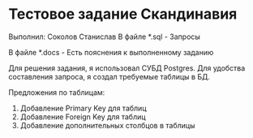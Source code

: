 #  Тестовое задание Скандинавия
Выполнил: Соколов Станислав
В файле *.sql - Запросы 

В файле *.docs - Есть пояснения к выполненному заданию

Для решения задания, я использовал СУБД Postgres. Для удобства составления запроса, я создал требуемые таблицы в БД. 

Предложения по таблицам: 
1.	Добавление Primary Key для таблиц
2.	Добавление Foreign Key для таблиц
3.	Добавление дополнительных столбцов в таблицы
